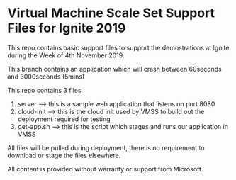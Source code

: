 # Virtual Machine Scale Set Support Files for Ignite 2019

This repo contains basic support files to support the demostrations at Ignite during the Week of 4th November 2019.

This branch contains an application which will crash between 60seconds and 3000seconds (5mins)

This repo contains 3 files

1. server     --> this is a sample web application that listens on port 8080
2. cloud-init --> this is the cloud init used by VMSS to build out the deployment required for testing
3. get-app.sh --> this is the script which stages and runs our application in VMSS

All files will be pulled during deployment, there is no requirement to download or stage the files elsewhere.

All content is provided without warranty or support from Microsoft.

